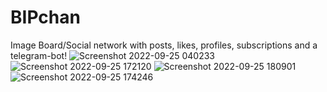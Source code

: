 # BIPchan

Image Board/Social network with posts, likes, profiles, subscriptions and a telegram-bot!
![Screenshot 2022-09-25 040233](https://github.com/ambi-valentia/BIPchan/assets/114367732/c3488f0a-aad3-4b21-80e9-439335ad08ca)
![Screenshot 2022-09-25 172120](https://github.com/ambi-valentia/BIPchan/assets/114367732/bff66560-2b7a-4911-b79a-79e99e51357b)
![Screenshot 2022-09-25 180901](https://github.com/ambi-valentia/BIPchan/assets/114367732/de804a78-190a-463b-973c-5867202b4d48)
![Screenshot 2022-09-25 174246](https://github.com/ambi-valentia/BIPchan/assets/114367732/017c2910-0a06-41d3-bc0b-4f21e9885664)
